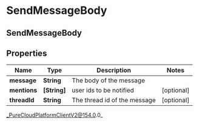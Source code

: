 # SendMessageBody

## SendMessageBody

## Properties

|Name | Type | Description | Notes|
|------------ | ------------- | ------------- | -------------|
| **message** | **String** | The body of the message | |
| **mentions** | **[String]** | user ids to be notified | [optional] |
| **threadId** | **String** | The thread id of the message | [optional] |



_PureCloudPlatformClientV2@154.0.0_
